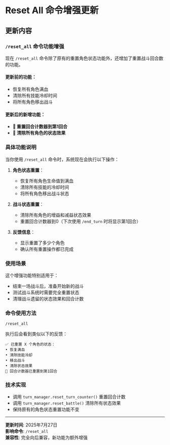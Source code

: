 # Reset All 命令增强更新

## 更新内容

### `/reset_all` 命令功能增强

现在 `/reset_all` 命令除了原有的重置角色状态功能外，还增加了重置战斗回合数的功能。

#### 更新前的功能：
- 恢复所有角色满血
- 清除所有技能冷却时间
- 将所有角色移出战斗

#### 更新后的新增功能：
- **🔄 重置回合计数器到第1回合**
- **🌟 清除所有角色的状态效果**

### 具体功能说明

当你使用 `/reset_all` 命令时，系统现在会执行以下操作：

1. **角色状态重置**：
   - 恢复所有角色生命值到满血
   - 清除所有技能的冷却时间
   - 将所有角色移出战斗状态

2. **战斗状态重置**：
   - 清除所有角色的增益和减益状态效果
   - 重置回合计数器到0（下次使用 `/end_turn` 时将显示第1回合）

3. **反馈信息**：
   - 显示重置了多少个角色
   - 确认所有重置操作都已完成

### 使用场景

这个增强功能特别适用于：
- 结束一场战斗后，准备开始新的战斗
- 测试战斗系统时需要完全重置状态
- 清理战斗遗留的状态效果和回合计数

### 命令使用方法

```
/reset_all
```

执行后会看到类似以下的反馈：
```
✅ 已重置 X 个角色的状态：
• 恢复满血
• 清除技能冷却
• 移出战斗
• 清除状态效果
🔄 回合计数器已重置到第1回合
```

### 技术实现

- 调用 `turn_manager.reset_turn_counter()` 重置回合计数
- 调用 `turn_manager.reset_battle()` 清除所有状态效果
- 保持原有的角色状态重置功能不变

---

**更新时间**: 2025年7月27日  
**影响命令**: `/reset_all`  
**兼容性**: 完全向后兼容，新功能为额外增强
